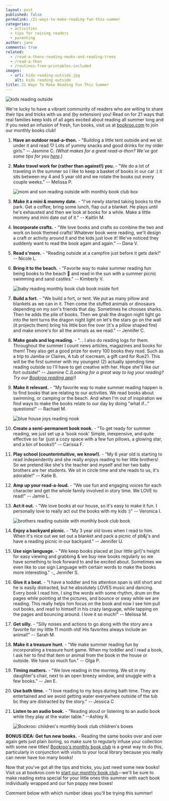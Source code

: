 ```yaml
---
layout: post
published: false
permalink: /21-ways-to-make-reading-fun-this-summer
categories:
  - activities
  - tips for raising readers
  - parenting
author: jane
comments: true
related:
  - /read-a-thons-reading-nooks-and-reading-trees
  - /read-a-thon
  - /routines-free-printables-included
images:
  - url: kids-reading-outside.jpg
    alt: kids reading outside
title: 21 Ways To Make Reading Fun This Summer
---
```

![kids reading outside]({{site.baseurl}}/assets/img/posts/kids-reading-outside.jpg)

We're lucky to have a vibrant community of readers who are willing to share their tips and tricks with us and (by extension) you! Read on for 21 ways that real families keep kids of all ages excited about reading all summer long and if you need an infusion of fresh, fun books, visit us at [bookroo.com](bookroo.com) to join our monthly books club!


1. **Have an outdoor read-a-thon.** - "Building a little tent outside and we sit under it and read ♡ Lots of yummy snacks and good drinks for my older girls." -- Jasmine C. _(What makes for a great read-a-thon? We've got some tips for you [here](http://blog.bookroo.com/read-a-thon/).)_

2. **Make travel work for (rather than against!) you.** - "We do a lot of traveling in the summer so I like to keep a basket of books in our car :) it sits between my 4 and 5 year old and we rotate the books out every couple weeks." -- Melissa P.

	![mom and son reading outside with monthly book club box]({{site.baseurl}}/assets/img/posts/mom-son-reading-outside.jpg)

3. **Make it a mini & mommy date.** - "I've newly started taking books to the park. Get a coffee, bring some lunch, flap out a blanket. He plays until he's exhausted and then we look at books for a while. Make a little mommy and mini date out of it." -- Kaitlin M.

4. **Incorporate crafts.** - "We love books and crafts so combine the two and work on book themed crafts! Whatever book were reading, we'll design a craft or activity around it and the kids just love it! We've noticed they suddenly want to read the book again and again." -- Dana V.

5. **Read s'more.** - "Reading outside at a campfire just before it gets dark!" -- Nicole L.

6. **Bring it to the beach.** - "Favorite way to make summer reading fun being books to the beach 🌊 and read in the sun with a summer picnic swimming and sand castles."  -- Kimberly V.

	![baby reading monthly book club book inside fort]({{site.baseurl}}/assets/img/posts/baby-reading-fort.jpg)

7. **Build a fort.** - "We build a fort, or tent. We put as many pillow and blankets as we can in it. Then come the stuffed animals or dinosaurs depending on my son's friends that day. Sometimes he chooses sharks. Then he adds the pile of books. Then we grab the dragon night light go into the tent turns the dragon night light on let's the stars go on the wall (it projects them) bring his little bon fire over (it's a pillow shaped fire) and make smore's for all the animals as we read." -- Jennifer C.

8. **Make goals and log reading.** - "... I also do reading logs for them. Throughout the summer I count news articles, magazines and books for them! They also get a good prize for every 100 books they read. Such as a trip to Jamba or Claires, A tub of icecream, a gift card for Rue21. This will be the first summer with my youngest (2) actually spending time reading outside so I'll have to get creative with her. Hope she'll like our fort outside!" -- Jasmine C._(Looking for a great way to log your reading? Try our [Bookroo reading app](bookroo.com/read/app)!)_

9. **Make it relevant.** - "My favorite way to make summer reading happen is to find books that are relating to our activities. We read books about swimming, or camping or the beach. And when I'm out of inspiration we find ways to make the books relate to our day by doing "what if..." questions!" -- Rachael M.

	![blue house joys reading nook]({{site.baseurl}}/assets/img/posts/kids-fort-inside-blue-house-joys.jpg)

10. **Create a semi-permanent book nook.** - "To get ready for summer reading, we just set up a 'book nook' Simple, inexpensive, and quite effective so far (just a cozy space with a few fun pillows, a glowing star, and a bin of books!)" -- Carissa F.

11. **Play school (counterintuitive, we know!).** - "My 6 year old is starting to read independently and she really enjoys reading to her little brothers! So we pretend like she's the teacher and myself and her two baby brothers are her students. We sit in circle time and she reads to us, it's adorable!" -- Katie B.

12. **Amp up your read-a-loud.** - "We use fun and engaging voices for each character and get the whole family involved in story time. We LOVE to read!" -- Jamie L.

13. **Act it out.** - "We love books at our house, so it's easy to make it fun. I personally love to really act out the books with my kids :)" -- Veronica I.

	![brothers reading outside with monthly book club book]({{site.baseurl}}/assets/img/posts/brothers-reading-outside.jpg)

14. **Enjoy a backyard picnic.** - "My 3 year old loves when I read to him. When it's nice out we set out a blanket and pack a picnic of pb&j's and have a reading picnic in our backyard." -- Jennifer U.

15. **Use sign language.** - "We keep books placed at [our little girl]'s height for easy viewing and grabbing & we buy new books regularly so we have something to look forward to and be excited about. Sometimes we even like to use sign Language with certain words to make the books more interesting." -_ Jennifer S.

16. **Give it a beat.** - "I have a toddler and his attention span is still short and he is easily distracted, but he absolutely LOVES music and dancing. Every book I read him, I sing the words with some rhythm, drum on the pages while pointing at the pictures, and bounce or sway while we are reading. This really helps him focus on the book and now I see him pull out books, and read to himself in his crazy language, while tapping on the pages and bouncing around. I love it so much!" -- Melissa M.

17. **Get silly.** - "Silly noises and actions to go along with the story are a favorite for my little 11 month old! His favorites always include an animal!" -- Sarah M.

18. **Make it a treasure hunt**. - "We make summer reading fun by incorporating a treasure hunt game. When my toddler and I read a book, I ask her to find that item or animal from the book in the house or outside. We have so much fun." -- Olga P.

19. **Timing matters.** - "We love reading in the morning. We sit in my daughter's chair, next to an open breezy window, and snuggle with a few books." -- Jen E. 

20. **Use bath time.** - "I love reading to my boys during bath time. They are entertained and we avoid getting water everywhere outside of the tub bc they are distracted by the story." -- Jessica C

21. **Listen to an audio book.** - "Reading aloud or listening to an audio book while they play at the water table." --Ashley R.

	![Bookroo: children's monthly book club children's boxes]({{site.baseurl}}/assets/img/posts/bookroo-boxes-blue.jpg)

**BONUS IDEA: Get fun new books.** - Reading the same books over and over again gets just plain boring, so make sure to regularly infuse your collection with some new titles! [Bookroo's monthly book club](bookroo.com) is a great way to do this, particularly in conjunction with visits to your local library because you really can never have too many books!

Now that you've got all the tips and tricks, you just need some new books! Visit us at bookroo.com to [start our monthly book club](bookroo.com)--we'll be sure to make reading extra special for your little ones this summer with each book individually wrapped and our fun poppy new boxes! 

Comment below with which number ideas you'll be trying this summer!